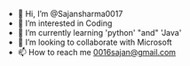 - 👋 Hi, I’m @Sajansharma0017
- 👀 I’m interested in Coding 
- 🌱 I’m currently learning 'python' "and" 'Java'
- 💞️ I’m looking to collaborate with Microsoft
- 📫 How to reach me 0016sajan@gmail.com

<!---
Sajansharma0017/Sajansharma0017 is a ✨ special ✨ repository because its `README.md` (this file) appears on your GitHub profile.
You can click the Preview link to take a look at your changes.
--->
